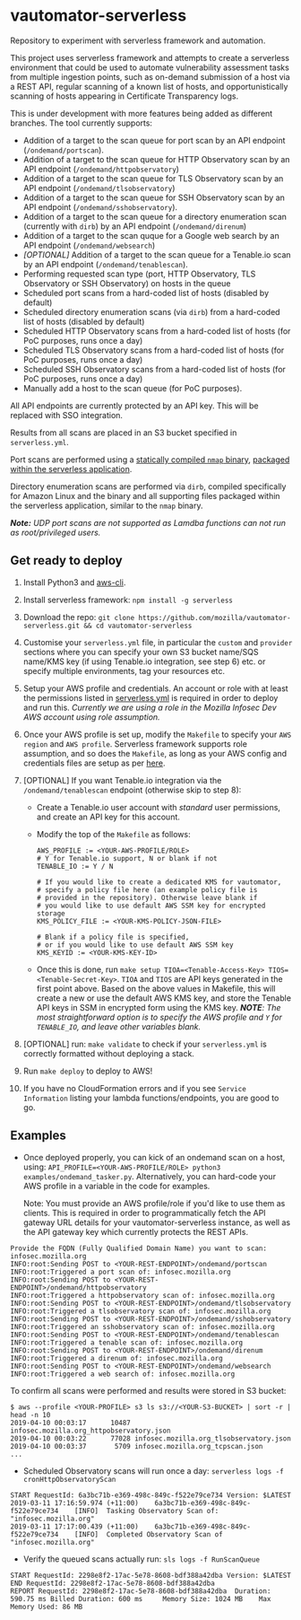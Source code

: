 # vautomator-serverless
Repository to experiment with serverless framework and automation.

This project uses serverless framework and attempts to create a serverless environment that could be used to automate vulnerability assessment tasks from multiple ingestion points, such as on-demand submission of a host via a REST API, regular scanning of a known list of hosts, and opportunistically scanning of hosts appearing in Certificate Transparency logs.

This is under development with more features being added as different branches. The tool currently supports:
- Addition of a target to the scan queue for port scan by an API endpoint (`/ondemand/portscan`).
- Addition of a target to the scan queue for HTTP Observatory scan by an API endpoint (`/ondemand/httpobservatory`)
- Addition of a target to the scan queue for TLS Observatory scan by an API endpoint (`/ondemand/tlsobservatory`)
- Addition of a target to the scan queue for SSH Observatory scan by an API endpoint (`/ondemand/sshobservatory`).
- Addition of a target to the scan queue for a directory enumeration scan (currently with `dirb`) by an API endpoint (`/ondemand/direnum`)
- Addition of a target to the scan quque for a Google web search by an API endpoint (`/ondemand/websearch`)
- _[OPTIONAL]_ Addition of a target to the scan queue for a Tenable.io scan by an API endpoint (`/ondemand/tenablescan`).
- Performing requested scan type (port, HTTP Observatory, TLS Observatory or SSH Observatory) on hosts in the queue
- Scheduled port scans from a hard-coded list of hosts (disabled by default)
- Scheduled directory enumeration scans (via `dirb`) from a hard-coded list of hosts (disabled by default)
- Scheduled HTTP Observatory scans from a hard-coded list of hosts (for PoC purposes, runs once a day)
- Scheduled TLS Observatory scans from a hard-coded list of hosts (for PoC purposes, runs once a day)
- Scheduled SSH Observatory scans from a hard-coded list of hosts (for PoC purposes, runs once a day)
- Manually add a host to the scan queue (for PoC purposes).

All API endpoints are currently protected by an API key. This will be replaced with SSO integration.

Results from all scans are placed in an S3 bucket specified in `serverless.yml`.

Port scans are performed using a [statically compiled `nmap` binary](https://github.com/ernw/static-toolbox/releases/download/1.0.2/nmap-7.70SVN-b5bd185-x86_64-portable.zip), [packaged within the serverless application](https://github.com/mozilla/vautomator-serverless/blob/master/serverless.yml#L64-L66).

Directory enumeration scans are performed via `dirb`, compiled specifically for Amazon Linux and the binary and all supporting files packaged within the serverless application, similar to the `nmap` binary.

_**Note:** UDP port scans are not supported as Lamdba functions can not run as root/privileged users._

## Get ready to deploy

1. Install Python3 and [aws-cli](https://docs.aws.amazon.com/cli/latest/userguide/cli-chap-install.html).
2. Install serverless framework: `npm install -g serverless`
3. Download the repo: `git clone https://github.com/mozilla/vautomator-serverless.git && cd vautomator-serverless`
4. Customise your `serverless.yml` file, in particular the `custom` and `provider` sections where you can specify your own S3 bucket name/SQS name/KMS key (if using Tenable.io integration, see step 6) etc. or specify multiple environments, tag your resources etc.
5. Setup your AWS profile and credentials. An account or role with at least the permissions listed in [serverless.yml](https://github.com/mozilla/vautomator-serverless/blob/master/serverless.yml#L12-L36) is required in order to deploy and run this. _Currently we are using a role in the Mozilla Infosec Dev AWS account using role assumption._
6. Once your AWS profile is set up, modify the `Makefile` to specify your `AWS region` and `AWS profile`. Serverless framework supports role assumption, and so does the `Makefile`, as long as your AWS config and credentials files are setup as per [here](https://docs.aws.amazon.com/cli/latest/userguide/cli-configure-role.html).
7. [OPTIONAL] If you want Tenable.io integration via the `/ondemand/tenablescan` endpoint (otherwise skip to step 8):
    - Create a Tenable.io user account with _standard_ user permissions, and create an API key for this account.
    - Modify the top of the `Makefile` as follows:
        ```
        AWS_PROFILE := <YOUR-AWS-PROFILE/ROLE>
        # Y for Tenable.io support, N or blank if not
        TENABLE_IO := Y / N 
        
        # If you would like to create a dedicated KMS for vautomator,
        # specify a policy file here (an example policy file is
        # provided in the repository). Otherwise leave blank if
        # you would like to use default AWS SSM key for encrypted storage
        KMS_POLICY_FILE := <YOUR-KMS-POLICY-JSON-FILE>
        
        # Blank if a policy file is specified, 
        # or if you would like to use default AWS SSM key
        KMS_KEYID := <YOUR-KMS-KEY-ID> 
        ```

    - Once this is done, run `make setup TIOA=<Tenable-Access-Key> TIOS=<Tenable-Secret-Key>`. `TIOA` and `TIOS` are API keys generated in the first point above. Based on the above values in Makefile, this will create a new or use the default AWS KMS key, and store the Tenable API keys in SSM in encrypted form using the KMS key.
    _**NOTE**: The most straightforward option is to specify the AWS profile and `Y` for `TENABLE_IO`, and leave other variables blank._

8. [OPTIONAL] run: `make validate` to check if your `serverless.yml` is correctly formatted without deploying a stack.

9. Run `make deploy` to deploy to AWS!

10. If you have no CloudFormation errors and if you see `Service Information` listing your lambda functions/endpoints, you are good to go.

## Examples

- Once deployed properly, you can kick of an ondemand scan on a host, using: `API_PROFILE=<YOUR-AWS-PROFILE/ROLE> python3 examples/ondemand_tasker.py`. Alternatively, you can hard-code your AWS profile in a variable in the code for examples.
  
  Note: You must provide an AWS profile/role if you'd like to use them as clients. This is required in order to programmatically fetch the API gateway URL details for your vautomator-serverless instance, as well as the API gateway key which currently protects the REST APIs.

```
Provide the FQDN (Fully Qualified Domain Name) you want to scan: infosec.mozilla.org
INFO:root:Sending POST to <YOUR-REST-ENDPOINT>/ondemand/portscan
INFO:root:Triggered a port scan of: infosec.mozilla.org
INFO:root:Sending POST to <YOUR-REST-ENDPOINT>/ondemand/httpobservatory
INFO:root:Triggered a httpobservatory scan of: infosec.mozilla.org
INFO:root:Sending POST to <YOUR-REST-ENDPOINT>/ondemand/tlsobservatory
INFO:root:Triggered a tlsobservatory scan of: infosec.mozilla.org
INFO:root:Sending POST to <YOUR-REST-ENDPOINT>/ondemand/sshobservatory
INFO:root:Triggered an sshobservatory scan of: infosec.mozilla.org
INFO:root:Sending POST to <YOUR-REST-ENDPOINT>/ondemand/tenablescan
INFO:root:Triggered a tenable scan of: infosec.mozilla.org
INFO:root:Sending POST to <YOUR-REST-ENDPOINT>/ondemand/direnum
INFO:root:Triggered a direnum of: infosec.mozilla.org
INFO:root:Sending POST to <YOUR-REST-ENDPOINT>/ondemand/websearch
INFO:root:Triggered a web search of: infosec.mozilla.org
```

To confirm all scans were performed and results were stored in S3 bucket:

```
$ aws --profile <YOUR-PROFILE> s3 ls s3://<YOUR-S3-BUCKET> | sort -r | head -n 10
2019-04-10 00:03:17      10487 infosec.mozilla.org_httpobservatory.json
2019-04-10 00:03:22      77028 infosec.mozilla.org_tlsobservatory.json
2019-04-10 00:03:37       5709 infosec.mozilla.org_tcpscan.json
...
```

- Scheduled Observatory scans will run once a day: `serverless logs -f cronHttpObservatoryScan`

```
START RequestId: 6a3bc71b-e369-498c-849c-f522e79ce734 Version: $LATEST
2019-03-11 17:16:59.974 (+11:00)	6a3bc71b-e369-498c-849c-f522e79ce734	[INFO]	Tasking Observatory Scan of: "infosec.mozilla.org"
2019-03-11 17:17:00.439 (+11:00)	6a3bc71b-e369-498c-849c-f522e79ce734	[INFO]	Completed Observatory Scan of "infosec.mozilla.org"
```

- Verify the queued scans actually run: `sls logs -f RunScanQueue`
```
START RequestId: 2298e8f2-17ac-5e78-8608-bdf388a42dba Version: $LATEST
END RequestId: 2298e8f2-17ac-5e78-8608-bdf388a42dba
REPORT RequestId: 2298e8f2-17ac-5e78-8608-bdf388a42dba	Duration: 590.75 ms	Billed Duration: 600 ms 	Memory Size: 1024 MB	Max Memory Used: 86 MB
```
